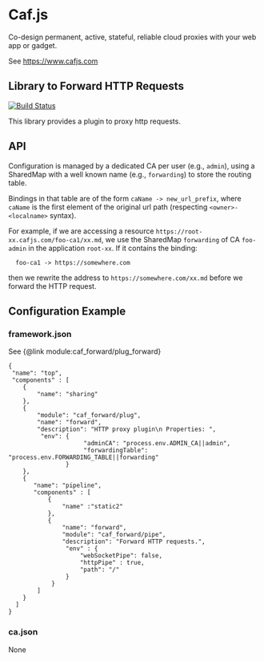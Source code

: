 # Caf.js

Co-design permanent, active, stateful, reliable cloud proxies with your web app or gadget.

See https://www.cafjs.com

## Library to Forward HTTP Requests

[![Build Status](https://travis-ci.org/cafjs/caf_forward.svg?branch=master)](https://travis-ci.org/cafjs/caf_forward)

This library provides a plugin to proxy http requests.

## API

Configuration is managed by a dedicated CA per user (e.g., `admin`), using a SharedMap with a well known name (e.g., `forwarding`) to store the routing table.

Bindings in that table are of the form `caName -> new_url_prefix`, where `caName` is the first element of the original url path (respecting `<owner>-<localname>` syntax).

For example, if we are accessing a resource `https://root-xx.cafjs.com/foo-ca1/xx.md`, we use the SharedMap `forwarding` of CA `foo-admin` in the application `root-xx`. If it contains the binding:

      foo-ca1 -> https://somewhere.com

then we rewrite the address to `https://somewhere.com/xx.md` before we forward the HTTP request.

## Configuration Example

### framework.json

See {@link module:caf_forward/plug_forward}

    {
     "name": "top",
     "components" : [
        {
            "name": "sharing"
        },
        {
            "module": "caf_forward/plug",
            "name": "forward",
            "description": "HTTP proxy plugin\n Properties: ",
             "env": {
                         "adminCA": "process.env.ADMIN_CA||admin",
                         "forwardingTable": "process.env.FORWARDING_TABLE||forwarding"
                    }
        },
        {
           "name": "pipeline",
           "components" : [
               {
                   "name" :"static2"
               },
               {
                   "name": "forward",
                   "module": "caf_forward/pipe",
                   "description": "Forward HTTP requests.",
                    "env" : {
                        "webSocketPipe": false,
                        "httpPipe" : true,
                        "path": "/"
                    }
                }
            ]
        }
      ]
    }

### ca.json

None
